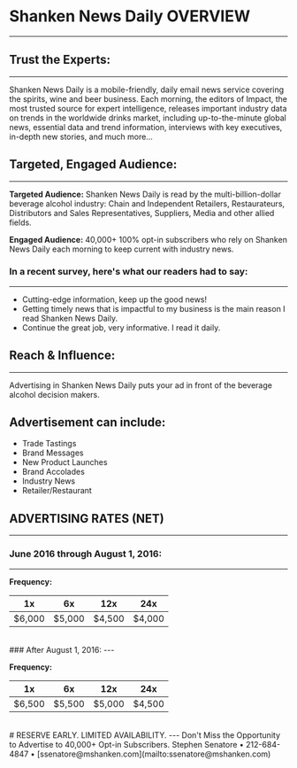 # Shanken News Daily OVERVIEW
---

## Trust the Experts:
---

Shanken News Daily is a mobile-friendly, daily
email news service covering the spirits, wine and
beer business. Each morning, the editors of
Impact, the most trusted source for expert
intelligence, releases important industry data on
trends in the worldwide drinks market, including
up-to-the-minute global news, essential data and
trend information, interviews with key executives,
in-depth new stories, and much more…

## Targeted, Engaged Audience:
---

**Targeted Audience:** Shanken News Daily is read
by the multi-billion-dollar beverage alcohol
industry: Chain and Independent Retailers,
Restaurateurs, Distributors and Sales
Representatives, Suppliers, Media and other
allied fields.

**Engaged Audience:** 40,000+ 100% opt-in
subscribers who rely on Shanken News Daily each
morning to keep current with industry news.

### In a recent survey, here's what our readers had to say:
---

* Cutting-edge information, keep up the good news!
* Getting timely news that is impactful to my business
is the main reason I read Shanken News Daily.
* Continue the great job, very informative. I read it daily.

## Reach & Influence:
---

Advertising in Shanken News Daily puts your
ad in front of the beverage alcohol decision
makers.

**Advertisement can include:**
---

* Trade Tastings
* Brand Messages
* New Product Launches
* Brand Accolades
* Industry News
* Retailer/Restaurant

## ADVERTISING RATES (NET)
---

### June 2016 through August 1, 2016:
---

**Frequency:**

|1x |6x |12x |24x|
|---|---|---|---|
|$6,000 |$5,000 |$4,500 |$4,000|

<br />
### After August 1, 2016:
---

**Frequency:**

|1x |6x |12x |24x|
|---|---|---|---|
|$6,500 |$5,500 |$5,000 |$4,500|

<br />
# RESERVE EARLY. LIMITED AVAILABILITY.
---
Don't Miss the Opportunity to Advertise to 40,000+ Opt-in Subscribers.
Stephen Senatore • 212-684-4847 • [ssenatore@mshanken.com](mailto:ssenatore@mshanken.com)
